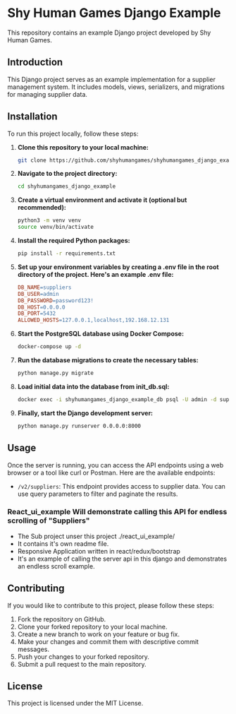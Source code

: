 
# Shy Human Games Django Example

This repository contains an example Django project developed by Shy Human Games.

## Introduction

This Django project serves as an example implementation for a supplier management system. It includes models, views, serializers, and migrations for managing supplier data.

## Installation

To run this project locally, follow these steps:

1. **Clone this repository to your local machine:**

   ```bash
   git clone https://github.com/shyhumangames/shyhumangames_django_example.git
   ```

2. **Navigate to the project directory:**

   ```bash
   cd shyhumangames_django_example
   ```

3. **Create a virtual environment and activate it (optional but recommended):**

   ```bash
   python3 -m venv venv
   source venv/bin/activate
   ```

4. **Install the required Python packages:**

   ```bash
   pip install -r requirements.txt
   ```

5. **Set up your environment variables by creating a .env file in the root directory of the project. Here's an example .env file:**

   ```makefile
   DB_NAME=suppliers
   DB_USER=admin
   DB_PASSWORD=password123!
   DB_HOST=0.0.0.0
   DB_PORT=5432
   ALLOWED_HOSTS=127.0.0.1,localhost,192.168.12.131
   ```

6. **Start the PostgreSQL database using Docker Compose:**

   ```bash
   docker-compose up -d
   ```

7. **Run the database migrations to create the necessary tables:**

   ```bash
   python manage.py migrate
   ```

8. **Load initial data into the database from init_db.sql:**

   ```bash
   docker exec -i shyhumangames_django_example_db psql -U admin -d suppliers < scripts/init_db.sql
   ```

9. **Finally, start the Django development server:**

   ```bash
   python manage.py runserver 0.0.0.0:8000
   ```

## Usage

Once the server is running, you can access the API endpoints using a web browser or a tool like curl or Postman. Here are the available endpoints:

- `/v2/suppliers`: This endpoint provides access to supplier data. You can use query parameters to filter and paginate the results.

### React_ui_example  Will demonstrate calling this API for endless scrolling of "Suppliers"
- The Sub project unser this project ./react_ui_example/
- It contains it's own readme file.
- Responsive Application written in react/redux/bootstrap  
- It's an example of calling the server api in this django and demonstrates an endless scroll example.

## Contributing

If you would like to contribute to this project, please follow these steps:

1. Fork the repository on GitHub.
2. Clone your forked repository to your local machine.
3. Create a new branch to work on your feature or bug fix.
4. Make your changes and commit them with descriptive commit messages.
5. Push your changes to your forked repository.
6. Submit a pull request to the main repository.

## License

This project is licensed under the MIT License.

